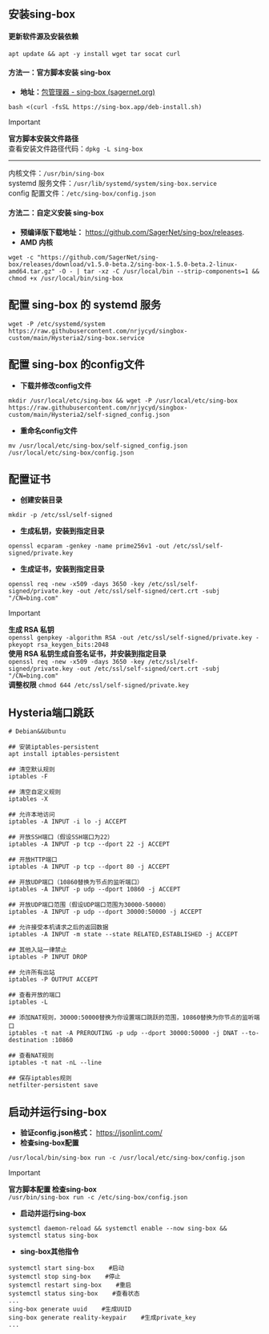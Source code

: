 

## **安装sing-box**
#### **更新软件源及安装依赖**
```
apt update && apt -y install wget tar socat curl
```

#### **方法一：官方脚本安装 sing-box**
- **地址：**[包管理器 - sing-box (sagernet.org)](https://sing-box.sagernet.org/zh/installation/package-manager/)
```
bash <(curl -fsSL https://sing-box.app/deb-install.sh)
```
> [!IMPORTANT]
> **官方脚本安装文件路径**  
> 查看安装文件路径代码：`dpkg -L sing-box`
> -- -
> 内核文件：`/usr/bin/sing-box`  
> systemd 服务文件：`/usr/lib/systemd/system/sing-box.service`  
> config 配置文件：`/etc/sing-box/config.json`

#### **方法二：自定义安装 sing-box**
- **预编译版下载地址：** https://github.com/SagerNet/sing-box/releases.
- **AMD 内核**
```
wget -c "https://github.com/SagerNet/sing-box/releases/download/v1.5.0-beta.2/sing-box-1.5.0-beta.2-linux-amd64.tar.gz" -O - | tar -xz -C /usr/local/bin --strip-components=1 && chmod +x /usr/local/bin/sing-box
```
## **配置 sing-box 的 systemd 服务**
```
wget -P /etc/systemd/system https://raw.githubusercontent.com/nrjycyd/singbox-custom/main/Hysteria2/sing-box.service
```


## **配置 sing-box 的config文件**
- **下载并修改config文件**

```
mkdir /usr/local/etc/sing-box && wget -P /usr/local/etc/sing-box https://raw.githubusercontent.com/nrjycyd/singbox-custom/main/Hysteria2/self-signed_config.json
```

- **重命名config文件**

```
mv /usr/local/etc/sing-box/self-signed_config.json /usr/local/etc/sing-box/config.json
```
## **配置证书**

- **创建安装目录**
```
mkdir -p /etc/ssl/self-signed
```
- **生成私钥，安装到指定目录**

```
openssl ecparam -genkey -name prime256v1 -out /etc/ssl/self-signed/private.key
```

- **生成证书，安装到指定目录**

```
openssl req -new -x509 -days 3650 -key /etc/ssl/self-signed/private.key -out /etc/ssl/self-signed/cert.crt -subj "/CN=bing.com"
```

> [!IMPORTANT]
> **生成 RSA 私钥**  
> `openssl genpkey -algorithm RSA -out /etc/ssl/self-signed/private.key -pkeyopt rsa_keygen_bits:2048`  
> **使用 RSA 私钥生成自签名证书，并安装到指定目录**  
> `openssl req -new -x509 -days 3650 -key /etc/ssl/self-signed/private.key -out /etc/ssl/self-signed/cert.crt -subj "/CN=bing.com"`  
> **调整权限**
> `chmod 644 /etc/ssl/self-signed/private.key`  

## **Hysteria端口跳跃**

```
# Debian&&Ubuntu

## 安装iptables-persistent
apt install iptables-persistent

## 清空默认规则
iptables -F

## 清空自定义规则
iptables -X

## 允许本地访问
iptables -A INPUT -i lo -j ACCEPT

## 开放SSH端口（假设SSH端口为22）
iptables -A INPUT -p tcp --dport 22 -j ACCEPT

## 开放HTTP端口
iptables -A INPUT -p tcp --dport 80 -j ACCEPT

## 开放UDP端口（10860替换为节点的监听端口）
iptables -A INPUT -p udp --dport 10860 -j ACCEPT

## 开放UDP端口范围（假设UDP端口范围为30000-50000）
iptables -A INPUT -p udp --dport 30000:50000 -j ACCEPT

## 允许接受本机请求之后的返回数据
iptables -A INPUT -m state --state RELATED,ESTABLISHED -j ACCEPT

## 其他入站一律禁止
iptables -P INPUT DROP

## 允许所有出站
iptables -P OUTPUT ACCEPT

## 查看开放的端口
iptables -L

## 添加NAT规则，30000:50000替换为你设置端口跳跃的范围，10860替换为你节点的监听端口
iptables -t nat -A PREROUTING -p udp --dport 30000:50000 -j DNAT --to-destination :10860

## 查看NAT规则
iptables -t nat -nL --line

## 保存iptables规则
netfilter-persistent save
```
## **启动并运行sing-box**
- **验证config.json格式：** https://jsonlint.com/
- **检查sing-box配置**
```
/usr/local/bin/sing-box run -c /usr/local/etc/sing-box/config.json
```

> [!IMPORTANT]
> **官方脚本配置 检查sing-box**  
> `/usr/bin/sing-box run -c /etc/sing-box/config.json`

- **启动并运行sing-box**
```
systemctl daemon-reload && systemctl enable --now sing-box && systemctl status sing-box
```
- **sing-box其他指令**
```
systemctl start sing-box    #启动
systemctl stop sing-box    #停止
systemctl restart sing-box    #重启
systemctl status sing-box    #查看状态
...
sing-box generate uuid    #生成UUID
sing-box generate reality-keypair    #生成private_key
...
```

